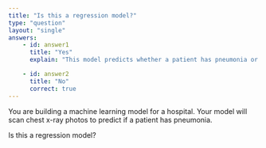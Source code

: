 ```yaml
---
title: "Is this a regression model?"
type: "question"
layout: "single"
answers:
    - id: answer1
      title: "Yes"
      explain: "This model predicts whether a patient has pneumonia or not. This is a true/false prediction and therefore we would call the model a binary classification model."

    - id: answer2
      title: "No"
      correct: true
---
```


You are building a machine learning model for a hospital. Your model will scan chest x-ray photos to predict if a patient has pneumonia. 

Is this a regression model? 